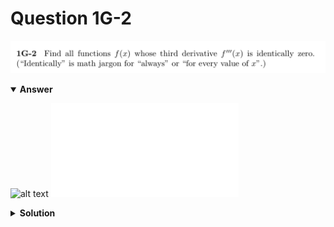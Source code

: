 # Question 1G-2
![alt text](q1G-2.png)

<details open>
<summary><b>Answer</b></summary>

![alt text](a1G-2.svg)
![alt text](a1G-2.py)
</details>

<details>
<summary><b>Solution</b></summary>

![alt text](s1G-2.png)
</details>
